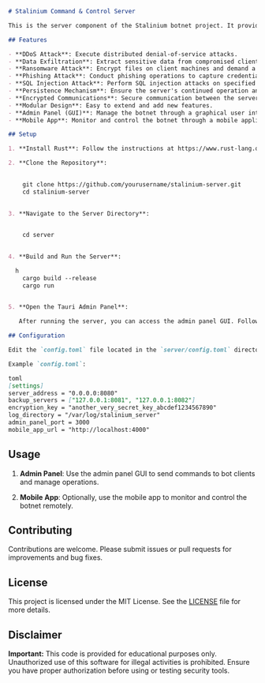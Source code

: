 ```markdown
# Stalinium Command & Control Server

This is the server component of the Stalinium botnet project. It provides a centralized system for managing and controlling botnet clients, with various attack vectors and features.

## Features

- **DDoS Attack**: Execute distributed denial-of-service attacks.
- **Data Exfiltration**: Extract sensitive data from compromised clients.
- **Ransomware Attack**: Encrypt files on client machines and demand a ransom.
- **Phishing Attack**: Conduct phishing operations to capture credentials.
- **SQL Injection Attack**: Perform SQL injection attacks on specified targets.
- **Persistence Mechanism**: Ensure the server's continued operation and recovery.
- **Encrypted Communications**: Secure communication between the server and clients.
- **Modular Design**: Easy to extend and add new features.
- **Admin Panel (GUI)**: Manage the botnet through a graphical user interface.
- **Mobile App**: Monitor and control the botnet through a mobile application.

## Setup

1. **Install Rust**: Follow the instructions at https://www.rust-lang.org/tools/install

2. **Clone the Repository**:

    
    git clone https://github.com/yourusername/stalinium-server.git
    cd stalinium-server
   

3. **Navigate to the Server Directory**:

   
    cd server
  

4. **Build and Run the Server**:

  h
    cargo build --release
    cargo run
 

5. **Open the Tauri Admin Panel**:

   After running the server, you can access the admin panel GUI. Follow the instructions provided by Tauri to set up and use the admin panel.

## Configuration

Edit the `config.toml` file located in the `server/config.toml` directory to set up your backup servers and other settings.

Example `config.toml`:

toml
[settings]
server_address = "0.0.0.0:8080"
backup_servers = ["127.0.0.1:8081", "127.0.0.1:8082"]
encryption_key = "another_very_secret_key_abcdef1234567890"
log_directory = "/var/log/stalinium_server"
admin_panel_port = 3000
mobile_app_url = "http://localhost:4000"
```

## Usage

1. **Admin Panel**: Use the admin panel GUI to send commands to bot clients and manage operations. 

2. **Mobile App**: Optionally, use the mobile app to monitor and control the botnet remotely.

## Contributing

Contributions are welcome. Please submit issues or pull requests for improvements and bug fixes.

## License

This project is licensed under the MIT License. See the [LICENSE](LICENSE) file for more details.

## Disclaimer

**Important:** This code is provided for educational purposes only. Unauthorized use of this software for illegal activities is prohibited. Ensure you have proper authorization before using or testing security tools.
